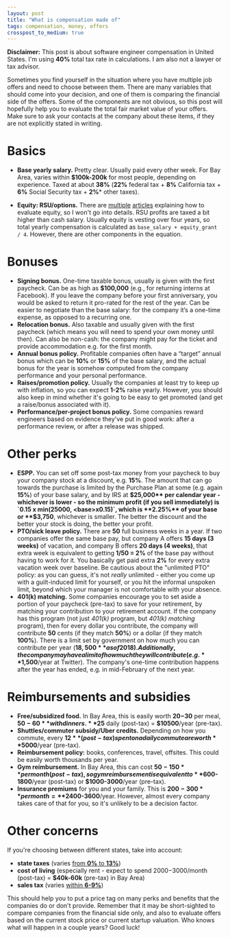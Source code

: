 ```yaml
---
layout: post
title: "What is compensation made of"
tags: compensation, money, offers
crosspost_to_medium: true
---
```


**Disclaimer:** This post is about software engineer compensation in United States. I'm using **40%** total tax rate in calculations. I am also not a lawyer or tax advisor.

Sometimes you find yourself in the situation where you have multiple job offers and need to choose between them. There are many variables that should come into your decision, and one of them is comparing the financial side of the offers. Some of the components are not obvious, so this post will hopefully help you to evaluate the total fair market value of your offers. Make sure to ask your contacts at the company about these items, if they are not explicitly stated in writing.

# Basics

- **Base yearly salary.** Pretty clear. Usually paid every other week. For Bay Area, varies within **$100k-200k** for most people, depending on experience. Taxed at about **38%** (**22%** federal tax + **8%** California tax + **6%** Social Security tax + **2%*** other taxes).

- **Equity: RSU/options.** There are [multiple](https://github.com/jlevy/og-equity-compensation) [articles](https://gist.github.com/yossorion/4965df74fd6da6cdc280ec57e83a202d) explaining how to evaluate equity, so I won't go into details. RSU profits are taxed a bit higher than cash salary. Usually equity is vesting over four years, so total yearly compensation is calculated as `base_salary + equity_grant / 4`. However, there are other components in the equation.

# Bonuses

- **Signing bonus.** One-time taxable bonus, usually is given with the first paycheck. Can be as high as **$100,000** (e.g., for returning interns at Facebook). If you leave the company before your first anniversary, you would be asked to return it pro-rated for the rest of the year. Can be easier to negotiate than the base salary: for the company it’s a one-time expense, as opposed to a recurring one.
- **Relocation bonus.** Also taxable and usually given with the first paycheck (which means you will need to spend your own money until then). Can also be non-cash: the company might pay for the ticket and provide accommodation e.g. for the first month.
- **Annual bonus policy.** Profitable companies often have a “target” annual bonus which can be **10%** or **15%** of the base salary, and the actual bonus for the year is somehow computed from the company performance and your personal performance.
- **Raises/promotion policy.** Usually the companies at least try to keep up with inflation, so you can expect **1-2%** raise yearly. However, you should also keep in mind whether it's going to be easy to get promoted (and get a raise/bonus associated with it).
- **Performance/per-project bonus policy.** Some companies reward engineers based on evidence they've put in good work: after a performance review, or after a release was shipped.

# Other perks

- **ESPP.** You can set off some post-tax money from your paycheck to buy your company stock at a discount, e.g. **15%**. The amount that can go towards the purchase is limited by the Purchase Plan at some (e.g. again **15%**) of your base salary, and by IRS at **$25,000** per calendar year - whichever is lower - so the minimum profit (if you sell immediately) is `0.15 x min(25000, <base>x0.15)`, which is **2.25%** of your base or **$3,750**, whichever is smaller. The better the discount and the better your stock is doing, the better your profit.
- **PTO/sick leave policy.** There are **50** full business weeks in a year. If two companies offer the same base pay, but company A offers **15 days (3 weeks)** of vacation, and company B offers **20 days (4 weeks)**, that extra week is equivalent to getting **1/50 = 2%** of the base pay without having to work for it. You basically get paid extra **2%** for every extra vacation week over baseline. Be cautious about the "unlimited PTO" policy: as you can guess, it's not *really* unlimited - either you come up with a guilt-induced limit for yourself, or you hit the informal unspoken limit, beyond which your manager is not comfortable with your absence.
- **401(k) matching.** Some companies encourage you to set aside a portion of your paycheck (pre-tax) to save for your retirement, by matching your contribution to your retirement account. If the company has this program (not just *401(k)* program, but *401(k) matching* program), then for every dollar you contribute, the company will contribute **50** cents (if they match **50%**) or a dollar (if they match **100%**). There is a limit set by government on how much you can contribute per year (**$18,500** as of 2018). Additionally, the company may have a limit of how much they will contribute (e.g. **$1,500**/year at Twitter). The company's one-time contribution happens after the year has ended, e.g. in mid-February of the next year.

# Reimbursements and subsidies

- **Free/subsidized food.** In Bay Area, this is easily worth **$20-$30** per meal, **$50-60** with dinners. **$25** daily (post-tax) = **$10500**/year (pre-tax).
- **Shuttles/commuter subsidy/Uber credits.** Depending on how you commute, every **$12** (post-tax) spent on a daily commute are worth **$5000**/year (pre-tax).
- **Reimbursement policy:** books, conferences, travel, offsites. This could be easily worth thousands per year.
- **Gym reimbursement.** In Bay Area, this can cost **$50-150** per month (post-tax), so gym reimbursement is equivalent to **$600-1800**/year (post-tax) or **$1000-3000**/year (pre-tax).
- **Insurance premiums** for you and your family. This is **$200-300** per month = **$2400-3600**/year. However, almost every company takes care of that for you, so it's unlikely to be a decision factor.

# Other concerns

If you're choosing between different states, take into account:
- **state taxes** (varies [from **0%** to **13%**](https://en.wikipedia.org/wiki/State_income_tax))
- **cost of living** (especially rent - expect to spend $2000-$3000/month (post-tax) = **$40k-60k** (pre-tax) in Bay Area)
- **sales tax** (varies [within **6-9%**](https://taxfoundation.org/state-and-local-sales-tax-rates-in-2017/))

This should help you to put a price tag on many perks and benefits that the companies do or don't provide. Remember that it may be short-sighted to compare companies from the financial side only, and also to evaluate offers based on the current stock price or current startup valuation. Who knows what will happen in a couple years? Good luck!
